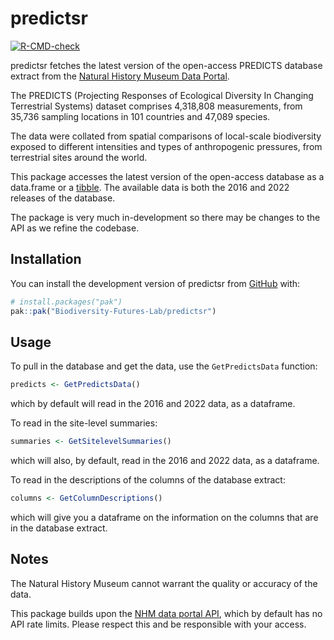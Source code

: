 
# predictsr

<!-- badges: start -->
[![R-CMD-check](https://github.com/Biodiversity-Futures-Lab/predictsr/actions/workflows/R-CMD-check.yaml/badge.svg)](https://github.com/Biodiversity-Futures-Lab/predictsr/actions/workflows/R-CMD-check.yaml)
<!-- badges: end -->

predictsr fetches the latest version of the open-access PREDICTS database extract from the [Natural History Museum Data
Portal](https://data.nhm.ac.uk/dataset/the-2016-release-of-the-predicts-database-v1-1).

The PREDICTS (Projecting Responses of Ecological Diversity In Changing Terrestrial Systems) dataset comprises 4,318,808 measurements, from 35,736 sampling locations in 101 countries and 47,089 species.

The data were collated from spatial comparisons of local-scale biodiversity exposed to different intensities and types of anthropogenic pressures, from terrestrial sites around the world.

This package accesses the latest version of the open-access database as a data.frame or a [tibble](https://tibble.tidyverse.org/). The available data is both the 2016 and 2022 releases of the database.

The package is very much in-development so there may be changes to the API as we refine the codebase.

## Installation

You can install the development version of predictsr from [GitHub](https://github.com/) with:

``` r
# install.packages("pak")
pak::pak("Biodiversity-Futures-Lab/predictsr")
```

## Usage

To pull in the database and get the data, use the `GetPredictsData` function:

```r
predicts <- GetPredictsData()
```

which by default will read in the 2016 and 2022 data, as a dataframe.

To read in the site-level summaries:

```r
summaries <- GetSitelevelSummaries()
```

which will also, by default, read in the 2016 and 2022 data, as a dataframe.

To read in the descriptions of the columns of the database extract:

```r
columns <- GetColumnDescriptions()
```

which will give you a dataframe on the information on the columns that are in the database extract.

## Notes

The Natural History Museum cannot warrant the quality or accuracy of the data.

This package builds upon the [NHM data portal API](https://data.nhm.ac.uk/terms-conditions), which by default has no API rate
limits. Please respect this and be responsible with your access.
